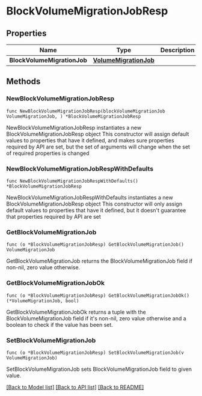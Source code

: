 # BlockVolumeMigrationJobResp

## Properties

Name | Type | Description | Notes
------------ | ------------- | ------------- | -------------
**BlockVolumeMigrationJob** | [**VolumeMigrationJob**](VolumeMigrationJob.md) |  | 

## Methods

### NewBlockVolumeMigrationJobResp

`func NewBlockVolumeMigrationJobResp(blockVolumeMigrationJob VolumeMigrationJob, ) *BlockVolumeMigrationJobResp`

NewBlockVolumeMigrationJobResp instantiates a new BlockVolumeMigrationJobResp object
This constructor will assign default values to properties that have it defined,
and makes sure properties required by API are set, but the set of arguments
will change when the set of required properties is changed

### NewBlockVolumeMigrationJobRespWithDefaults

`func NewBlockVolumeMigrationJobRespWithDefaults() *BlockVolumeMigrationJobResp`

NewBlockVolumeMigrationJobRespWithDefaults instantiates a new BlockVolumeMigrationJobResp object
This constructor will only assign default values to properties that have it defined,
but it doesn't guarantee that properties required by API are set

### GetBlockVolumeMigrationJob

`func (o *BlockVolumeMigrationJobResp) GetBlockVolumeMigrationJob() VolumeMigrationJob`

GetBlockVolumeMigrationJob returns the BlockVolumeMigrationJob field if non-nil, zero value otherwise.

### GetBlockVolumeMigrationJobOk

`func (o *BlockVolumeMigrationJobResp) GetBlockVolumeMigrationJobOk() (*VolumeMigrationJob, bool)`

GetBlockVolumeMigrationJobOk returns a tuple with the BlockVolumeMigrationJob field if it's non-nil, zero value otherwise
and a boolean to check if the value has been set.

### SetBlockVolumeMigrationJob

`func (o *BlockVolumeMigrationJobResp) SetBlockVolumeMigrationJob(v VolumeMigrationJob)`

SetBlockVolumeMigrationJob sets BlockVolumeMigrationJob field to given value.



[[Back to Model list]](../README.md#documentation-for-models) [[Back to API list]](../README.md#documentation-for-api-endpoints) [[Back to README]](../README.md)


